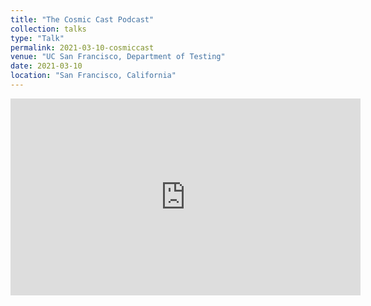 ```yaml
---
title: "The Cosmic Cast Podcast"
collection: talks
type: "Talk"
permalink: 2021-03-10-cosmiccast
venue: "UC San Francisco, Department of Testing"
date: 2021-03-10
location: "San Francisco, California"
---
```


<div markdown="0">
	<iframe width="560" height="315" src="https://www.youtube.com/embed/zL3JUnO7GwY" title="YouTube video player" frameborder="0" allow="accelerometer; autoplay; clipboard-write; encrypted-media; gyroscope; picture-in-picture; web-share" allowfullscreen></iframe>
</div>

<!--This is a description of your talk, which is a markdown files that can be all markdown-ified like any other post. Yay markdown!
[![IMAGE ALT TEXT](http://img.youtube.com/vi/zL3JUnO7GwY/0.jpg)](http://www.youtube.com/watch?v=zL3JUnO7GwY "Cosmic Cast: Linking meteorites to potential asteroid parent bodies")-->
